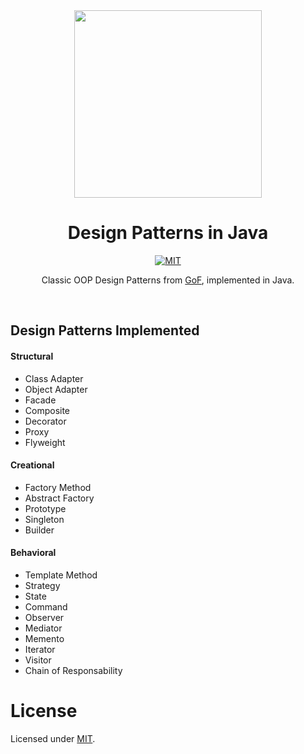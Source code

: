 <div align="center">
<img src="https://github.com/alexprut/design-patterns-java/raw/staging/logo.png" height="300" height="auto"/>
<h1>Design Patterns in Java</h1>

[![MIT](https://img.shields.io/dub/l/vibe-d.svg)](https://github.com/alexprut/design-patterns-java/blob/master/LICENSE)
<p>Classic OOP Design Patterns from <a href="https://en.wikipedia.org/?title=Design_Patterns">GoF</a>, implemented in Java.</p>
</div>
<br />

Design Patterns Implemented
---------------------------
#### Structural
* Class Adapter
* Object Adapter
* Facade
* Composite
* Decorator
* Proxy
* Flyweight

#### Creational
* Factory Method
* Abstract Factory
* Prototype
* Singleton
* Builder

#### Behavioral
* Template Method
* Strategy
* State
* Command
* Observer
* Mediator
* Memento
* Iterator
* Visitor
* Chain of Responsability

License
=======
Licensed under [MIT](https://github.com/alexprut/design-patterns-java/blob/master/LICENSE).
